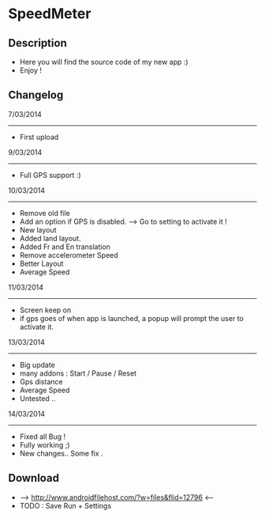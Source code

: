 SpeedMeter
==========
Description
---
* Here you will find the source code of my new app :)
* Enjoy !


Changelog
---
7/03/2014
___

* First upload

9/03/2014
___
* Full GPS support :)

10/03/2014
___
* Remove old file
* Add an option if GPS is disabled. --> Go to setting to activate it !
* New layout 
* Added land layout.
* Added Fr and En translation
* Remove accelerometer Speed
* Better Layout
* Average Speed

11/03/2014
___
* Screen keep on
* if gps goes of when app is launched, a popup will prompt the user to activate it.

13/03/2014
___
* Big update
* many addons : Start / Pause / Reset
* Gps distance
* Average Speed
* Untested ..

14/03/2014
___
* Fixed all Bug !
* Fully working ;)
* New changes.. Some fix .

Download
---
* -->  http://www.androidfilehost.com/?w=files&flid=12796  <--
* TODO : Save Run + Settings